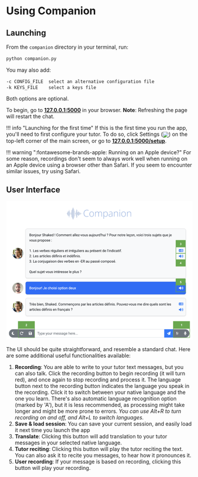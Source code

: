 # Using Companion

## Launching
From the `companion` directory in your terminal, run:
```bash
python companion.py
```
You may also add:
```
-c CONFIG_FILE  select an alternative configuration file
-k KEYS_FILE    select a keys file
```
Both options are optional.

To begin, go to **[127.0.0.1:5000](http://127.0.0.1:5000)** in your browser. 
**Note**: Refreshing the page will restart the chat. 

!!! info "Launching for the first time"
    If this is the first time you run the app, you'll need to first configure your tutor. To do so, 
    click Settings
    (<img src="https://upload.wikimedia.org/wikipedia/commons/thumb/9/92/Cog_font_awesome.svg/1200px-Cog_font_awesome.svg.png" style="height: 1.2em; vertical-align: middle">) 
    on the top-left corner of the main screen, or go to **[127.0.0.1:5000/setup](http://127.0.0.1:5000/setup)**.

!!! warning ":fontawesome-brands-apple: Running on an Apple device?"
    For some reason, recordings don't seem to always work well when running on an Apple device
    using a browser other than Safari. If you seem to encounter similar issues, try using Safari.


## User Interface

![ui](images/screen.png)


The UI should be quite straightforward, and resemble a standard chat. Here are some additional 
useful functionalities available:

1. **Recording**: You are able to write to your tutor text messages, but you can also talk. Click the 
recording button to begin recording (it will turn red), and once again to stop recording and process it.
The language button next to the recording button indicates the language you speak in the recording. Click it to
switch between your native language and the one you learn. There's also automatic language recognition option
(marked by 'A'), but it is less recommended, as processing might take longer and might be more prone to errors.
_You can use Alt+R to turn recording on and off, and Alt+L to switch languages._
2. **Save & load session**: You can save your current session, and easily load it next time you launch the app
3. **Translate**: Clicking this button will add translation to your tutor messages in your selected native language.
4. **Tutor reciting**: Clicking this button will play the tutor reciting the text. You can also ask it to recite
you messages, to hear how it pronounces it.
5. **User recording**: If your message is based on recording, clicking this button will play your recording.
